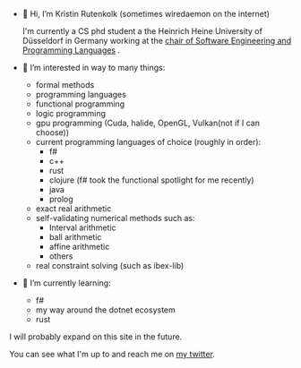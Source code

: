 - 👋 Hi, I’m Kristin Rutenkolk (sometimes wiredaemon on the internet)
  
  I'm currently a CS phd student a the Heinrich Heine University of Düsseldorf in Germany working at the [chair of Software Engineering and Programming Languages](https://www.cs.hhu.de/en/research-groups/software-engineering-and-programming-languages) .

- 👀 I’m interested in way to many things: 
  - formal methods
  - programming languages
  - functional programming
  - logic programming
  - gpu programming (Cuda, halide, OpenGL, Vulkan(not if I can choose))
  - current programming languages of choice (roughly in order): 
    - f#
    - c++
    - rust
    - clojure (f# took the functional spotlight for me recently)
    - java
    - prolog
  - exact real arithmetic
  - self-validating numerical methods such as:
    - Interval arithmetic
    - ball arithmetic
    - affine arithmetic
    - others
  - real constraint solving (such as ibex-lib) 
- 🌱 I’m currently learning: 
  - f# 
  - my way around the dotnet ecosystem
  - rust

I will probably expand on this site in the future.

You can see what I'm up to and reach me on [my twitter](https://twitter.com/Wire_Daemon).

<!---
rutenkolk/rutenkolk is a ✨ special ✨ repository because its `README.md` (this file) appears on your GitHub profile.
You can click the Preview link to take a look at your changes.
--->

